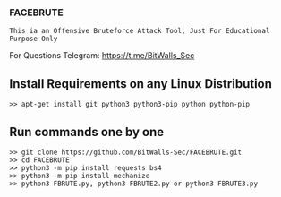 ### FACEBRUTE
```
This ia an Offensive Bruteforce Attack Tool, Just For Educational Purpose Only
```
For Questions Telegram: https://t.me/BitWalls_Sec

## Install Requirements on any Linux Distribution
```
>> apt-get install git python3 python3-pip python python-pip
```

## Run commands one by one
```
>> git clone https://github.com/BitWalls-Sec/FACEBRUTE.git
>> cd FACEBRUTE
>> python3 -m pip install requests bs4
>> python3 -m pip install mechanize
>> python3 FBRUTE.py, python3 FBRUTE2.py or python3 FBRUTE3.py
```



